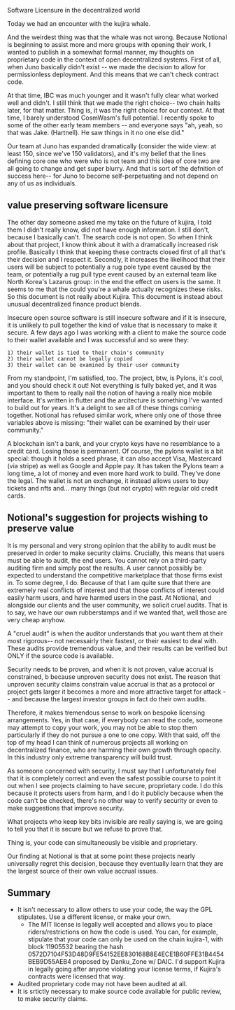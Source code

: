 Software Licensure in the decentralized world


Today we had an encounter with the kujira whale.

And the weirdest thing was that the whale was not wrong. Because Notional is beginning to assist more and more groups with opening their work, I wanted to publish in a somewhat formal manner, my thoughts on proprietary code in the context of open decentralized systems. First of all, when Juno basically didn't exist -- we made the decision to allow for permissionless deployment.  And this means that we can't check contract code.

At that time, IBC was much younger and it wasn't fully clear what worked well and didn't.  I still think that we made the right choice-- two chain halts later, for that matter. Thing is, it was the right choice for our context.  At that time, I barely understood CosmWasm's full potential.  I recently spoke to some of the other early team members -- and everyone says "ah, yeah, so that was Jake. (Hartnell).  He saw things in it no one else did."

Our team at Juno has expanded dramatically (consider the wide view: at least 150, since we've 150 validators), and it's my belief that the lines defining core one who were who is not team and this idea of core two are all going to change and get super blurry.  And that is sort of the defnition of success here-- for Juno to become self-perpetuating and not depend on any of us as individuals.

## value preserving software licensure

The other day someone asked me my take on the future of kujira, I told them I didn't really know, did not have enough information.  I still don't, because I basically can't.  The search code is not open. So when I think about that project, I know think about it with a dramatically increased risk profile. Basically I think that keeping these contracts closed first of all that's their decision and I respect it. Secondly, it increases the likelihood that their users will be subject to potentially a rug pole type event caused by the team, or potentially a rug pull type event caused by an external team like North Korea's Lazarus group: in the end the effect on users is the same.  It seems to me that the could you're a whale actually recognizes these risks. So this document is not really about Kujira. This document is instead about unusual decentralized finance product blends.

Insecure open source software is still insecure software and if it is insecure, it is unlikely to pull together the kind of value that is necessary to make it secure. A few days ago I was working with a client to make the source code to their wallet available and I was successful and so were they:
    
    1) their wallet is tied to their chain's community
    2) their wallet cannot be legally copied
    3) their wallet can be examined by their user community
    
From my standpoint, I'm satisfied, too.  The project, btw, is Pylons, it's cool, and you should check it out!  Not everything is fully baked yet, and it was important to them to really nail the notion of having a really nice mobile interface.  It's written in flutter and the arcitecture is something I've wanted to build out for years.  It's a delight to see all of these things coming together. Notional has refused similar work, where only one of those three variables above is missing: "their wallet can be examined by their user community."

A blockchain isn't a bank, and your crypto keys have no resemblance to a credit card.  Losing those is permanent.  Of course, the pylons wallet is a bit special:  though it holds a seed phrase, it can also accept Visa, Mastercard (via stripe) as well as Google and Apple pay.  It has taken the Pylons team a long time, a lot of money and even more hard work to build.  They've done the legal.  The wallet is not an exchange, it instead allows users to buy tickets and nfts and... many things (but not crypto) with regular old credit cards. 

## Notional's suggestion for projects wishing to preserve value

It is my personal and very strong opinion that the ability to audit must be preserved in order to make security claims. Crucially, this means that users must be able to audit, the end users. You cannot rely on a third-party auditing firm and simply post the results. A user cannot possibly be expected to understand the competitive marketplace that those firms exist in. To some degree, I do. Because of that I am quite sure that there are extremely real conflicts of interest and that those conflicts of interest could easily harm users, and have harmed users in the past. At Notional, and alongside our clients and the user community, we solicit cruel audits. That is to say, we have our own rubberstamps and if we wanted that, well those are very cheap anyhow.

A "cruel audit" is when the auditor understands that you want them at their most rigorous-- not necessairly their fastest, or their easiest to deal with.  These audits provide tremendous value, and their results can be verified but ONLY if the source code is available.

Security needs to be proven, and when it is not proven, value accrual is constrained, b because unproven security does not exist. The reason that unproven security claims constrain value accrual is that as a protocol or project gets larger it becomes a more and more attractive target for attack -- and because the largest investor groups in fact do their own audits.

Therefore, it makes tremendous sense to work on bespoke licensing arrangements. Yes, in that case, if everybody can read the code, someone may attempt to copy your work, you may not be able to stop them particularly if they do not pursue a one to one copy. With that said, off the top of my head I can think of numerous projects all working on decentralized finance, who are harming their own growth through opacity. In this industry only extreme transparency will build trust.

As someone concerned with security, I must say that I unfortunately feel that it is completely correct and even the safest possible course to point it out when I see projects claiming to have secure, proprietary code.  I do this because it protects users from harm, and I do it publicly because when the code can't be checked, there's no other way to verify security or even to make suggestions that improve security.

What projects who keep key bits invisible are really saying is, we are going to tell you that it is secure but we refuse to prove that.

Thing is, your code can simultaneously be visible and proprietary.

Our finding at Notional is that at some point these projects nearly universally regret this decision, because they eventually learn that they are the largest source of their own value accrual issues.

## Summary

* It isn't necessary to allow others to use your code, the way the GPL stipulates.  Use a different license, or make your own.  
  * The MIT license is legally well accepted and allows you to place riders/restrictions on how the code is used.  You can, for example, stipulate that your code can only be used on the chain kujira-1, with block 11905532 bearing the hash 0572D7104F53D48D9FE54152EE830168B8E4ECE1B60FFE31B4454BEB9D55AEB4 proposed by Danku_Zone w/ DAIC.  I'd support Kujira in legally going after anyone violating your license terms, if Kujira's contracts were licensed that way.
* Audited proprietary code may not have been audited at all.
* It is srtictly necessary to make source code available for public review, to make security claims.

